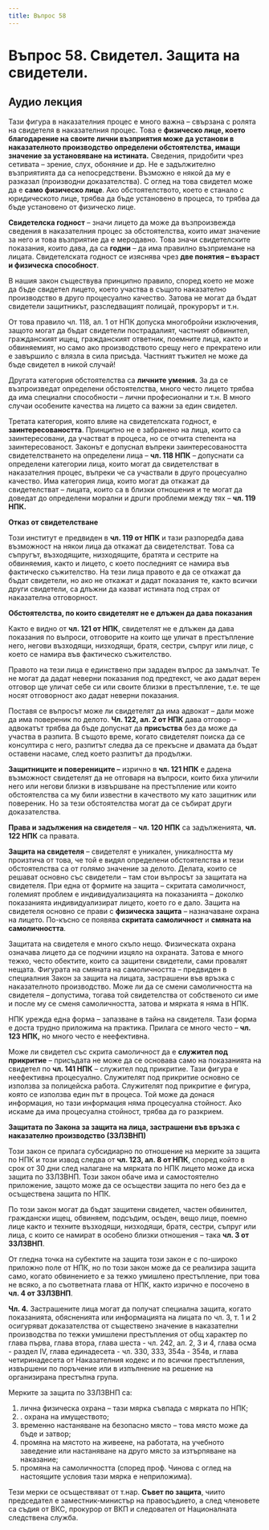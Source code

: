 ```yaml
---
title: Въпрос 58
---
```

# **Въпрос 58. Свидетел. Защита на свидетели.**
## **Аудио лекция**
  <div class="ready-player-1">
        <audio crossorigin>
            <source src="https://github.com/LexsTech/LexsWiki/raw/main/audio/%D0%9D%D0%B0%D0%BA%D0%B0%D0%B7%D0%B0%D1%82%D0%B5%D0%BB%D0%BD%D0%BE%D0%BF%D1%80%D0%B0%D0%B2%D0%BD%D0%B8%20%D0%BD%D0%B0%D1%83%D0%BA%D0%B8/%D0%A2%D0%B5%D0%BC%D0%B0%2058.mp3" type="audio/mpeg">
        </audio>
    </div>

Тази фигура в наказателния процес е много важна – свързана с ролята на свидетеля в наказателния процес. Това е **физическо лице, което благодарение на своите лични възприятия може да установи в наказателното производство определени обстоятелства, имащи значение за установяване на истината.** Сведения, придобити чрез сетивата – зрение, слух, обоняние и др. Не е задължително възприятията да са непосредствени. Възможно е някой да му е разказал (производни доказателства). С оглед на това свидетел може да е **само физическо лице**. Ако обстоятелството, което е станало с юридическото лице, трябва да бъде установено в процеса, то трябва да бъде установено от физическо лице. 

**Свидетелска годност** – значи лицето да може да възпроизвежда сведения в наказателния процес за обстоятелства, които имат значение за него и това възприятие да е меродавно. Това значи свидетелските показания, които дава, да са **годни** – да има правилно възприемане на лицата. Свидетелската годност се изяснява чрез **две понятия – възраст и физическа способност**. 

В нашия закон съществува принципно правило, според което не може да бъде свидетел лицето, което участва в същото наказателно производство в друго процесуално качество. Затова не могат да бъдат свидетели защитникът, разследващият полицай, прокурорът и т.н.

От това правило чл. 118, ал. 1 от НПК допуска многобройни изключения, защото могат да бъдат свидетели пострадалият, частният обвинител, гражданският ищец, гражданският ответник, поемните лица, както и обвиняемият, но само ако производството срещу него е прекратено или е завършило с влязла в сила присъда. Частният тъжител не може да бъде свидетел в никой случай!

Другата категория обстоятелства са **личните умения.** За да се възпроизведат определени обстоятелства, много често лицето трябва да има специални способности – лични професионални и т.н. В много случаи особените качества на лицето са важни за един свидетел. 

Третата категория, която влияе на свидетелската годност, е **заинтересоваността**. Принципно не е забранено на лица, които са заинтересовани, да участват в процеса, но се отчита степента на заинтересованост. Законът е допуснал въпреки заинтересоваността свидетелстването на определени лица – **чл. 118 НПК** – допуснати са определени категории лица, които могат да свидетелстват в наказателния процес, въпреки че са участвали в друго процесуално качество. Има категория лица, които могат да откажат да свидетелстват – лицата, които са в близки отношения и те могат да доведат до определени морални и дрuги проблеми между тях – **чл. 119 НПК.**

**Отказ от свидетелстване**

Този институт е предвиден в **чл. 119 от НПК** и тази разпоредба дава възможност на някои лица да откажат да свидетелстват. Това са съпругът, възходящите, низходящите, братята и сестрите на обвиняемия, както и лицето, с което последният се намира във фактическо съжителство. На тези лица правото е да се откажат да бъдат свидетели, но ако не откажат и дадат показания те, както всички други свидетели, са длъжни да казват истината под страх от наказателна отговорност.

**Обстоятелства, по които свидетелят не е длъжен да дава показания**

Както е видно от **чл. 121 от НПК**, свидетелят не е длъжен да дава показания по въпроси, отговорите на които ще уличат в престъпление него, негови възходящи, низходящи, братя, сестри, съпруг или лице, с което се намира във фактическо съжителство.

Правото на тези лица е единствено при зададен въпрос да замълчат. Те не могат да дадат неверни показания под предтекст, че ако дадат верен отговор ще уличат себе си или своите близки в престъпление, т.е. те ще носят отговорност ако дадат неверни показания.

Поставя се въпросът може ли свидетелят да има адвокат – дали може да има повереник по делото. **Чл. 122, ал. 2 от НПК** дава отговор – адвокатът трябва да бъде допуснат да **присъства** без да може да участва в разпита. В същото време, когато свидетелят поиска да се консултира с него, разпитът следва да се прекъсне и двамата да бъдат оставени насаме, след което разпитът да продължи.

**Защитниците и поверениците –** изрично в **чл. 121 НПК** е дадена възможност свидетелят да не отговаря на въпроси, които биха уличили него или негови близки в извършване на престъпление или които обстоятелства са му били известни в качеството му като защитник или повереник. Но за тези обстоятелства могат да се събират други доказателства.

**Права и задължения на свидетеля** – **чл. 120 НПК** са задълженията, **чл. 122 НПК** са правата. 

**Защита на свидетеля** – свидетелят е уникален, уникалността му произтича от това, че той е видял определени обстоятелства и тези обстоятелства са от голямо значение за делото. Делата, които се решават основно със свидетели – там стои въпросът за защитата на свидетеля. При една от формите на защита – скритата самоличност, големият проблем е индивидуализацията на показанията – доколко показанията индивидуализират лицето, което го е дало. Защита на свидетеля основно се прави с **физическа защита** – назначаване охрана на лицето. По-късно се появява **скритата самоличност** и **смяната на самоличността**. 

Защитата на свидетеля е много скъпо нещо. Физическата охрана означава лицето да се подчини изцяло на охраната. Затова е много тежко, често обектите, които са защитени свидетели, сами провалят нещата. Фигурата на смяната на самоличността – предвиден в специалния Закон за защита на лицата, застрашени във връзка с наказателното производство. Може ли да се смени самоличността на свидетеля – допустима, тогава той свидетелства от собственото си име и после му се сменя самоличността, затова и мярката я няма в НПК. 

НПК урежда една форма – запазване в тайна на свидетеля. Тази форма е доста трудно приложима на практика. Прилага се много често – **чл. 123 НПК,** но много често е неефективна. 

Може ли свидетел със скрита самоличност да е **служител под прикритие** – присъдата не може да се основава само на показанията на свидетел по **чл. 141 НПК** – служител под прикритие. Тази фигура е неефективна процесуално. Служителят под прикритие основно се използва за полицейска работа. Служителят под прикритие е фигура, която се използва един път в процеса. Той може да донася информация, но тази информация няма процесуална стойност. Ако искаме да има процесуална стойност, трябва да го разкрием. 

**Защитата по Закона за защита на лица, застрашени във връзка с наказателно производство (ЗЗЛЗВНП)**

Този закон се прилага субсидиарно по отношение на мерките за защита по НПК и този извод следва от **чл. 123, ал. 8 от НПК**, според който в срок от 30 дни след налагане на мярката по НПК лицето може да иска защита по ЗЗЛЗВНП. Този закон обаче има и самостоятелно приложение, защото може да се осъществи защита по него без да е осъществена защита по НПК.

По този закон могат да бъдат защитени свидетел, частен обвинител, граждански ищец, обвиняем, подсъдим, осъден, вещо лице, поемно лице както и техните възходящи, низходящи, братя, сестри, съпруг или лица, с които се намират в особено близки отношения – така **чл. 3 от ЗЗЛЗВНП**.

От гледна точка на субектите на защита този закон е с по-широко приложно поле от НПК, но по този закон може да се реализира защита само, когато обвинението е за тежко умишлено престъпление, при това не всяко, а по съответната глава от НПК, както изрично е посочено в **чл. 4 от ЗЗЛЗВНП**.

**Чл. 4.** Застрашените лица могат да получат специална защита, когато показанията, обясненията или информацията на лицата по чл. 3, т. 1 и 2 осигуряват доказателства от съществено значение в наказателни производства по тежки умишлени престъпления от общ характер по глава първа, глава втора, глава шеста - чл. 242, ал. 2, 3 и 4, глава осма - раздел IV, глава единадесета - чл. 330, 333, 354а - 354в, и глава четиринадесета от Наказателния кодекс и по всички престъпления, извършени по поръчение или в изпълнение на решение на организирана престъпна група.

Мерките за защита по ЗЗЛЗВНП са:

1. лична физическа охрана – тази мярка съвпада с мярката по НПК;
2. . охрана на имуществото;
3. временно настаняване на безопасно място – това място може да бъде и затвор;
4. промяна на мястото на живеене, на работата, на учебното заведение или настаняване на друго място за изтърпяване на наказание;
5. промяна на самоличността (според проф. Чинова с оглед на настоящите условия тази мярка е неприложима).

Тези мерки се осъществяват от т.нар. **Съвет по защита**, чиито председател е заместник-министър на правосъдието, а след членовете са съдия от ВКС, прокурор от ВКП и следовател от Националната следствена служба.
